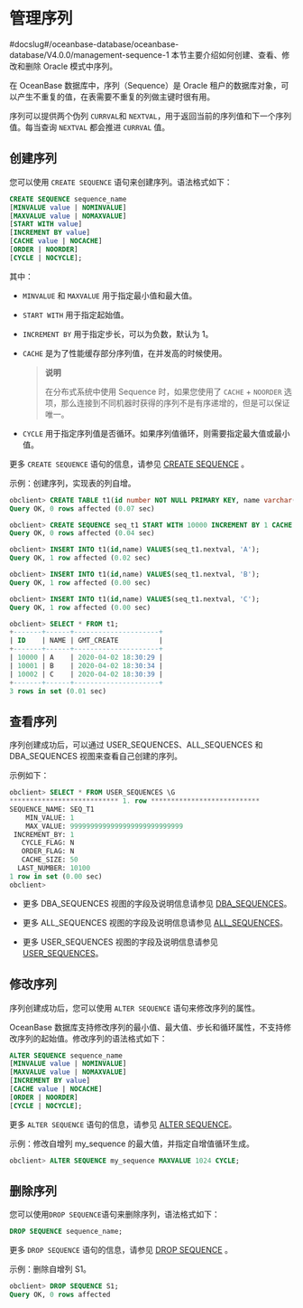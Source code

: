 # 管理序列
#docslug#/oceanbase-database/oceanbase-database/V4.0.0/management-sequence-1
本节主要介绍如何创建、查看、修改和删除 Oracle 模式中序列。

在 OceanBase 数据库中，序列（Sequence）是 Oracle 租户的数据库对象，可以产生不重复的值，在表需要不重复的列做主键时很有用。

序列可以提供两个伪列 `CURRVAL`和 `NEXTVAL`，用于返回当前的序列值和下一个序列值。每当查询 `NEXTVAL` 都会推进 `CURRVAL` 值。

## 创建序列

您可以使用 `CREATE SEQUENCE` 语句来创建序列。语法格式如下：

```sql
CREATE SEQUENCE sequence_name
[MINVALUE value | NOMINVALUE]
[MAXVALUE value | NOMAXVALUE]
[START WITH value]
[INCREMENT BY value]
[CACHE value | NOCACHE]
[ORDER | NOORDER]
[CYCLE | NOCYCLE];
```

其中：

* `MINVALUE` 和 `MAXVALUE` 用于指定最小值和最大值。

* `START WITH` 用于指定起始值。

* `INCREMENT BY` 用于指定步长，可以为负数，默认为 1。

* `CACHE` 是为了性能缓存部分序列值，在并发高的时候使用。

  >**说明**
  >
  >在分布式系统中使用 Sequence 时，如果您使用了 `CACHE` + `NOORDER` 选项，那么连接到不同机器时获得的序列不是有序递增的，但是可以保证唯一。
  
* `CYCLE` 用于指定序列值是否循环。如果序列值循环，则需要指定最大值或最小值。

更多 `CREATE SEQUENCE` 语句的信息，请参见 [CREATE SEQUENCE](../../../4.development-guide-refactoring-1/6.sql-syntax/3.common-tenant-oracle-mode/9.sql-statement-1/1.DDL-1/22.create-sequence.md) 。

示例：创建序列，实现表的列自增。

```sql
obclient> CREATE TABLE t1(id number NOT NULL PRIMARY KEY, name varchar(50) , gmt_create date NOT NULL DEFAULT SYSDATE);
Query OK, 0 rows affected (0.07 sec)

obclient> CREATE SEQUENCE seq_t1 START WITH 10000 INCREMENT BY 1 CACHE 50 NOCYCLE;
Query OK, 0 rows affected (0.04 sec)

obclient> INSERT INTO t1(id,name) VALUES(seq_t1.nextval, 'A');
Query OK, 1 row affected (0.02 sec)

obclient> INSERT INTO t1(id,name) VALUES(seq_t1.nextval, 'B');
Query OK, 1 row affected (0.00 sec)

obclient> INSERT INTO t1(id,name) VALUES(seq_t1.nextval, 'C');
Query OK, 1 row affected (0.00 sec)

obclient> SELECT * FROM t1;
+-------+------+---------------------+
| ID    | NAME | GMT_CREATE          |
+-------+------+---------------------+
| 10000 | A    | 2020-04-02 18:30:29 |
| 10001 | B    | 2020-04-02 18:30:34 |
| 10002 | C    | 2020-04-02 18:30:39 |
+-------+------+---------------------+
3 rows in set (0.01 sec)
```

## 查看序列

序列创建成功后，可以通过 USER_SEQUENCES、ALL_SEQUENCES 和 DBA_SEQUENCES 视图来查看自己创建的序列。

示例如下：

```sql
obclient> SELECT * FROM USER_SEQUENCES \G
*************************** 1. row ***************************
SEQUENCE_NAME: SEQ_T1
    MIN_VALUE: 1
    MAX_VALUE: 9999999999999999999999999999
 INCREMENT_BY: 1
   CYCLE_FLAG: N
   ORDER_FLAG: N
   CACHE_SIZE: 50
  LAST_NUMBER: 10100
1 row in set (0.00 sec)
obclient>
```

* 更多 DBA_SEQUENCES 视图的字段及说明信息请参见 [DBA_SEQUENCES](../../14.system-reference/5.system-view-for-oracle/2.dictionary-view-6/98.DBA_SEQUENCES-1.md)。

* 更多 ALL_SEQUENCES 视图的字段及说明信息请参见 [ALL_SEQUENCES](../../14.system-reference/5.system-view-for-oracle/2.dictionary-view-6/25.ALL_SEQUENCES-1.md)。

* 更多 USER_SEQUENCES 视图的字段及说明信息请参见 [USER_SEQUENCES](../../14.system-reference/5.system-view-for-oracle/2.dictionary-view-6/167.USER_SEQUENCES-1.md)。

## 修改序列

序列创建成功后，您可以使用 `ALTER SEQUENCE` 语句来修改序列的属性。

OceanBase 数据库支持修改序列的最小值、最大值、步长和循环属性，不支持修改序列的起始值。修改序列的语法格式如下：

```sql
ALTER SEQUENCE sequence_name
[MINVALUE value | NOMINVALUE]
[MAXVALUE value | NOMAXVALUE]
[INCREMENT BY value]
[CACHE value | NOCACHE]
[ORDER | NOORDER]
[CYCLE | NOCYCLE];
```

更多 `ALTER SEQUENCE` 语句的信息，请参见 [ALTER SEQUENCE](../../../4.development-guide-refactoring-1/6.sql-syntax/3.common-tenant-oracle-mode/9.sql-statement-1/1.DDL-1/6.alter-sequence.md)。

示例：修改自增列 my_sequence 的最大值，并指定自增值循环生成。

```sql
obclient> ALTER SEQUENCE my_sequence MAXVALUE 1024 CYCLE;
```

## 删除序列

您可以使用`DROP SEQUENCE`语句来删除序列，语法格式如下：

```sql
DROP SEQUENCE sequence_name;
```

更多 `DROP SEQUENCE` 语句的信息，请参见 [DROP SEQUENCE](../../../4.development-guide-refactoring-1/6.sql-syntax/3.common-tenant-oracle-mode/9.sql-statement-1/1.DDL-1/37.drop-sequence.md) 。

示例：删除自增列 S1。

```sql
obclient> DROP SEQUENCE S1;
Query OK, 0 rows affected
```
